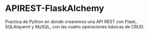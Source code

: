 # APIREST-FlaskAlchemy
Practica de Python en donde crearemos una API REST con Flask, SQLAlquemt y MySQL, con las cuatro operaciones básicas de CRUD.
